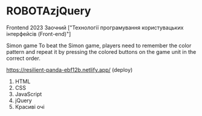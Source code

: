 # ROBOTAzjQuery
Frontend 2023 Заочний ["Технології програмування користувацьких інтерфейсів (Front-end)"] 

Simon game 
To beat the Simon game, players need to remember the color pattern and repeat it by pressing the colored buttons on the game unit in the correct order.


https://resilient-panda-ebf12b.netlify.app/ (deploy)
1. HTML
2. CSS
3. JavaScript
4. jQuery
5. Красиві очі
